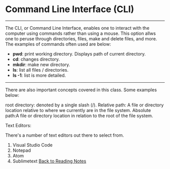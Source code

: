# Command Line Interface (CLI)

---
The CLI, or Command Line Interface, enables one to interact with the computer using commands rather than using a mouse. This option allws one to peruse through directories, files, make and delete files, and more. The examples of commands often used are below:

- **pwd**: print working directory. Displays path of current directory.
- **cd**: changes directory.
- **mkdir**: make new directory.
- **ls**: list all files / directories.
- **ls -1**: list is more detailed.

---

There are also important concepts covered in this class. Some examples below:

root directory:	denoted by a single slash (/).
Relative path:  A file or directory location relative to where we currently are in the file system.
Absolute path:A file or directory location in relation to the root of the file system.

Text Editors:

There's a number of text editors out there to select from.

1. Visual Studio Code
2. Notepad
3. Atom
4. Sublimetext
[Back to Reading Notes](https://tomgtaylor.github.io/reading-notes)